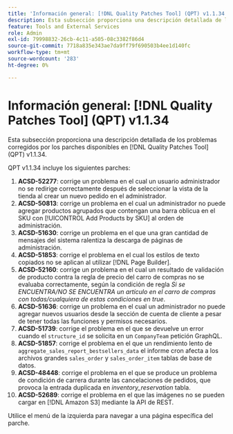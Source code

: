 ```yaml
---
title: 'Información general: [!DNL Quality Patches Tool] (QPT) v1.1.34'
description: Esta subsección proporciona una descripción detallada de los problemas corregidos por los parches disponibles en [!DNL Quality Patches Tool] (QPT) v1.1.34.
feature: Tools and External Services
role: Admin
exl-id: 79998832-26cb-4c11-a505-08c3382f86d4
source-git-commit: 7718a835e343ae7da9ff79f690503b4ee1d140fc
workflow-type: tm+mt
source-wordcount: '283'
ht-degree: 0%

---
```


# Información general: [!DNL Quality Patches Tool] (QPT) v1.1.34

Esta subsección proporciona una descripción detallada de los problemas corregidos por los parches disponibles en [!DNL Quality Patches Tool] (QPT) v1.1.34.

QPT v1.1.34 incluye los siguientes parches:

1. **ACSD-52277**: corrige un problema en el cual un usuario administrador no se redirige correctamente después de seleccionar la vista de la tienda al crear un nuevo pedido en el administrador.
1. **ACSD-50813**: corrige un problema en el cual un administrador no puede agregar productos agrupados que contengan una barra oblicua en el SKU con [!UICONTROL Add Products by SKU] al orden de administración.
1. **ACSD-51630**: corrige un problema en el que una gran cantidad de mensajes del sistema ralentiza la descarga de páginas de administración.
1. **ACSD-51853**: corrige el problema en el cual los estilos de texto copiados no se aplican al utilizar [!DNL Page Builder].
1. **ACSD-52160**: corrige un problema en el cual un resultado de validación de producto contra la regla de precio del carro de compras no se evaluaba correctamente, según la condición de regla *Si se ENCUENTRA/NO SE ENCUENTRA un artículo en el carro de compras con todas/cualquiera de estas condiciones en true*.
1. **ACSD-51636**: corrige un problema en el cual un administrador no puede agregar nuevos usuarios desde la sección de cuenta de cliente a pesar de tener todas las funciones y permisos necesarios.
1. **ACSD-51739**: corrige el problema en el que se devuelve un error cuando el `structure_id` se solicita en un `CompanyTeam` petición GraphQL.
1. **ACSD-51857**: corrige el problema en el que un rendimiento lento de `aggregate_sales_report_bestsellers_data` el informe cron afecta a los archivos grandes `sales_order` y `sales_order_item` tablas de base de datos.
1. **ACSD-48448**: corrige el problema en el que se produce un problema de condición de carrera durante las cancelaciones de pedidos, que provoca la entrada duplicada en *inventory_reservation* tabla.
1. **ACSD-52689**: corrige el problema en el que las imágenes no se pueden cargar en [!DNL Amazon S3] mediante la API de REST.

Utilice el menú de la izquierda para navegar a una página específica del parche.
